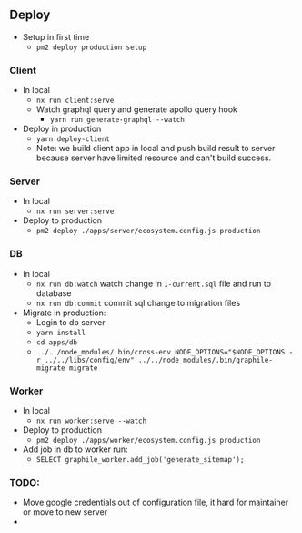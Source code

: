 ## Deploy
- Setup in first time
  - `pm2 deploy production setup`


### Client
- In local
  - `nx run client:serve`
  - Watch graphql query and generate apollo query hook
    - `yarn run generate-graphql --watch`
- Deploy in production
  - `yarn deploy-client`
  - Note: we build client app in local and push build result to server because server have limited resource and can't build success.
### Server
- In local
  - `nx run server:serve`
- Deploy to production
  - `pm2 deploy ./apps/server/ecosystem.config.js production` 

### DB
- In local
  - `nx run db:watch` watch change in `1-current.sql` file and run to database
  - `nx run db:commit` commit sql change to migration files
- Migrate in production:
  - Login to db server
  - `yarn install`
  - `cd apps/db`
  - `../../node_modules/.bin/cross-env NODE_OPTIONS="$NODE_OPTIONS -r ../../libs/config/env" ../../node_modules/.bin/graphile-migrate migrate`

### Worker
- In local
  - `nx run worker:serve --watch`
- Deploy to production
  - `pm2 deploy ./apps/worker/ecosystem.config.js production`
- Add job in db to worker run:
  - `SELECT graphile_worker.add_job('generate_sitemap');`


### TODO:
- Move google credentials out of configuration file, it hard for maintainer or move to new server
- 

